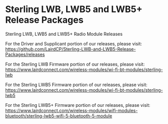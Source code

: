 # Sterling LWB, LWB5 and LWB5+ Release Packages
Sterling LWB, LWB5 and LWB5+ Radio Module Releases

For the Driver and Supplicant portion of our releases, please visit: https://github.com/LairdCP/Sterling-LWB-and-LWB5-Release-Packages/releases

For the Sterling LWB Firmware portion of our releases, please visit: https://www.lairdconnect.com/wireless-modules/wi-fi-bt-modules/sterling-lwb

For the Sterling LWB5 Firmware portion of our releases, please visit: https://www.lairdconnect.com/wireless-modules/wi-fi-bt-modules/sterling-lwb5

For the Sterling LWB5+ Firmware portion of our releases, please visit: https://www.lairdconnect.com/wireless-modules/wifi-modules-bluetooth/sterling-lwb5-wifi-5-bluetooth-5-module
